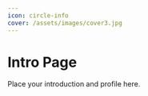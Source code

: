 ```yaml
---
icon: circle-info
cover: /assets/images/cover3.jpg
---
```


# Intro Page

Place your introduction and profile here.







